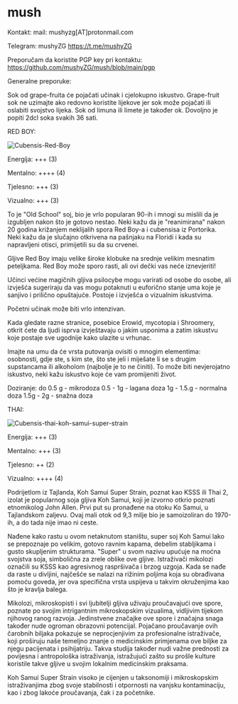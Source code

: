 # mush
Kontakt: 
mail: mushyzg[AT]protonmail.com

Telegram: mushyZG https://t.me/mushyZG

Preporučam da koristite PGP key pri kontaktu:
https://github.com/mushyZG/mush/blob/main/pgp

Generalne preporuke:

Sok od grape-fruita će pojačati učinak i cjelokupno iskustvo. Grape-fruit sok ne uzimajte ako redovno koristite lijekove jer sok može pojačati ili oslabiti svojstvo lijeka.
Sok od limuna ili limete je također ok.
Dovoljno je popiti 2dcl soka svakih 36 sati.

RED BOY:

![Cubensis-Red-Boy](https://user-images.githubusercontent.com/100863440/160341249-d0bf2d00-d664-4ebc-848d-bd0bdb55a98d.jpg)

Energíja: +++ (3)

Mentalno: ++++ (4)

Tjelesno: +++ (3)

Vizualno: +++ (3)

To je "Old School" soj, bio je vrlo popularan 90-ih i mnogi su mislili da je izgubljen nakon što je gotovo nestao. Neki kažu da je "reanimirana" nakon 20 godina križanjem neklijalih spora Red Boy-a i cubensisa iz Portorika. Neki kažu da je slučajno otkrivena na pašnjaku na Floridi i kada su napravljeni otisci, primijetili su da su crvenei.

Gljive Red Boy imaju velike široke klobuke na srednje velikim mesnatim peteljkama. Red Boy može sporo rasti, ali ovi dečki vas neće iznevjeriti!

Učinci većine magičnih gljiva psilocybe mogu varirati od osobe do osobe, ali izvješća sugeriraju da vas mogu potaknuti u euforično stanje uma koje je sanjivo i prilično opuštajuće. Postoje i izvješća o vizualnim iskustvima.

Početni učinak može biti vrlo intenzivan.

Kada gledate razne stranice, posebice Erowid, mycotopia i Shroomery, otkrit ćete da ljudi isprva izvještavaju o jakim usponima a zatim iskustvu koje postaje sve ugodnije kako ulazite u vrhunac.

Imajte na umu da će vrsta putovanja ovisiti o mnogim elementima: osobnosti, gdje ste, s kim ste, što ste jeli i miješate li se s drugim supstancama ili alkoholom (najbolje je to ne činiti). To može biti nevjerojatno iskustvo, neki kažu iskustvo koje će vam promijeniti život.

Doziranje:
do 0.5 g - mikrodoza
0.5 - 1g - lagana doza
1g - 1.5.g - normalna doza
1.5g - 2g - snažna doza

THAI:

![Cubensis-thai-koh-samui-super-strain](https://user-images.githubusercontent.com/100863440/160341128-7b593674-d219-4476-8868-ae8931934b85.jpg)

Energíja: +++ (3)

Mentalno: +++ (3)

Tjelesno: ++ (2)

Vizualno: ++++ (4)


Podrijetlom iz Tajlanda, Koh Samui Super Strain, poznat kao KSSS ili Thai 2, izolat je popularnog soja gljiva Koh Samui, koji je izvorno otkrio poznati etnomikolog John Allen. Prvi put su pronađene na otoku Ko Samui, u Tajlandskom zaljevu. Ovaj mali otok od 9,3 milje bio je samoizoliran do 1970-ih, a do tada nije imao ni ceste.

Nađene kako rastu u ovom netaknutom staništu, super soj Koh Samui lako se prepoznaje po velikim, gotovo ravnim kapama, debelim stabljikama i gusto skupljenim strukturama. "Super" u svom nazivu upućuje na moćna svojstva soja, simbolična za zrele oblike ove gljive. Istraživači mikolozi označili su KSSS kao agresivnog raspršivača i brzog uzgoja. Kada se nađe da raste u divljini, najčešće se nalazi na rižinim poljima koja su obrađivana pomoću goveda, jer ova specifična vrsta uspijeva u takvim okruženjima kao što je kravlja balega.

Mikolozi, mikroskopisti i svi ljubitelji gljiva uživaju proučavajući ove spore, poznate po svojim intrigantnim mikroskopskim vizualima, vidljivim tijekom njihovog ranog razvoja. Jedinstvene značajke ove spore i značajna snaga također nude ogroman obrazovni potencijal. Pojačano proučavanje ovih čarobnih biljaka pokazuje se neprocjenjivim za profesionalne istraživače, koji proširuju naše temeljno znanje o medicinskim primjenama ove biljke za njegu pacijenata i psihijatriju. Takva studija također nudi važne prednosti za povijesna i antropološka istraživanja, istražujući zašto su prošle kulture koristile takve gljive u svojim lokalnim medicinskim praksama.

Koh Samui Super Strain visoko je cijenjen u taksonomiji i mikroskopskim istraživanjima zbog svoje stabilnosti i otpornosti na vanjsku kontaminaciju, kao i zbog lakoće proučavanja, čak i za početnike.
